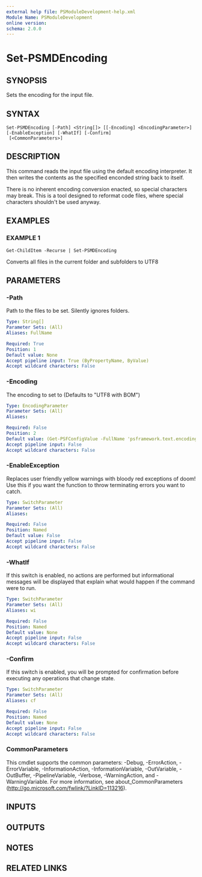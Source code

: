 ```yaml
---
external help file: PSModuleDevelopment-help.xml
Module Name: PSModuleDevelopment
online version:
schema: 2.0.0
---
```


# Set-PSMDEncoding

## SYNOPSIS
Sets the encoding for the input file.

## SYNTAX

```
Set-PSMDEncoding [-Path] <String[]> [[-Encoding] <EncodingParameter>] [-EnableException] [-WhatIf] [-Confirm]
 [<CommonParameters>]
```

## DESCRIPTION
This command reads the input file using the default encoding interpreter.
It then writes the contents as the specified enconded string back to itself.

There is no inherent encoding conversion enacted, so special characters may break.
This is a tool designed to reformat code files, where special characters shouldn't be used anyway.

## EXAMPLES

### EXAMPLE 1
```
Get-ChildItem -Recurse | Set-PSMDEncoding
```

Converts all files in the current folder and subfolders to UTF8

## PARAMETERS

### -Path
Path to the files to be set.
Silently ignores folders.

```yaml
Type: String[]
Parameter Sets: (All)
Aliases: FullName

Required: True
Position: 1
Default value: None
Accept pipeline input: True (ByPropertyName, ByValue)
Accept wildcard characters: False
```

### -Encoding
The encoding to set to (Defaults to "UTF8 with BOM")

```yaml
Type: EncodingParameter
Parameter Sets: (All)
Aliases:

Required: False
Position: 2
Default value: (Get-PSFConfigValue -FullName 'psframework.text.encoding.defaultwrite' -Fallback 'utf-8')
Accept pipeline input: False
Accept wildcard characters: False
```

### -EnableException
Replaces user friendly yellow warnings with bloody red exceptions of doom!
Use this if you want the function to throw terminating errors you want to catch.

```yaml
Type: SwitchParameter
Parameter Sets: (All)
Aliases:

Required: False
Position: Named
Default value: False
Accept pipeline input: False
Accept wildcard characters: False
```

### -WhatIf
If this switch is enabled, no actions are performed but informational messages will be displayed that explain what would happen if the command were to run.

```yaml
Type: SwitchParameter
Parameter Sets: (All)
Aliases: wi

Required: False
Position: Named
Default value: None
Accept pipeline input: False
Accept wildcard characters: False
```

### -Confirm
If this switch is enabled, you will be prompted for confirmation before executing any operations that change state.

```yaml
Type: SwitchParameter
Parameter Sets: (All)
Aliases: cf

Required: False
Position: Named
Default value: None
Accept pipeline input: False
Accept wildcard characters: False
```

### CommonParameters
This cmdlet supports the common parameters: -Debug, -ErrorAction, -ErrorVariable, -InformationAction, -InformationVariable, -OutVariable, -OutBuffer, -PipelineVariable, -Verbose, -WarningAction, and -WarningVariable. For more information, see about_CommonParameters (http://go.microsoft.com/fwlink/?LinkID=113216).

## INPUTS

## OUTPUTS

## NOTES

## RELATED LINKS
